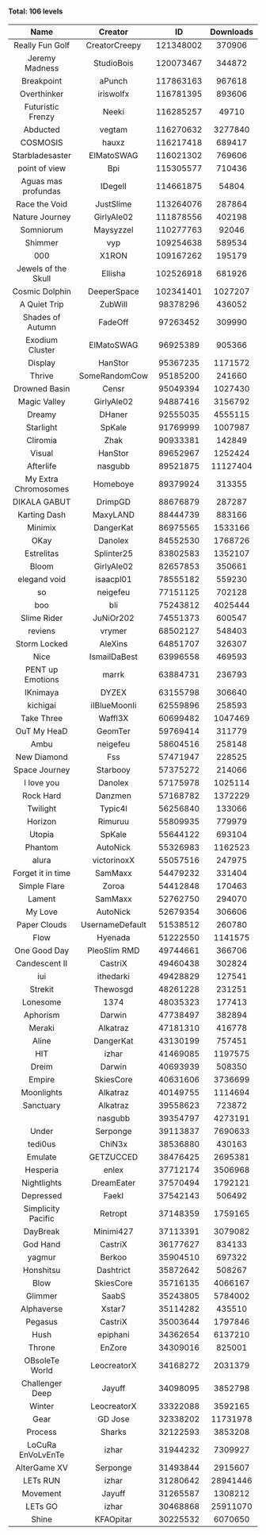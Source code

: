 #### Total: 106 levels

| Name | Creator | ID | Downloads | Likes |
|:---:|:---:|:---:|:---:|:---:|
| Really Fun Golf | CreatorCreepy | 121348002 | 370906 | 14587
| Jeremy Madness | StudioBois | 120073467 | 344872 | 19598
| Breakpoint  | aPunch | 117863163 | 967618 | 78814
| Overthinker | iriswolfx | 116781395 | 893606 | 67164
| Futuristic Frenzy | Neeki | 116285257 | 49710 | 1772
| Abducted | vegtam | 116270632 | 3277840 | 169285
| COSMOSIS | hauxz | 116217418 | 689417 | 40478
| Starbladesaster | ElMatoSWAG | 116021302 | 769606 | 66345
| point of view        | Bpi | 115305577 | 710436 | 52654
| Aguas mas profundas | IDegelI | 114661875 | 54804 | 2184
| Race the Void | JustSlime | 113264076 | 287864 | 12833
| Nature Journey | GirlyAle02 | 111878556 | 402198 | 20330
| Somniorum | Maysyzzel | 110277763 | 92046 | 4541
| Shimmer | vyp | 109254638 | 589534 | 48607
| 000 | X1RON | 109167262 | 195179 | 7958
| Jewels of the Skull | Ellisha | 102526918 | 681926 | 28582
| Cosmic Dolphin | DeeperSpace | 102341401 | 1027207 | 78368
| A Quiet Trip | ZubWill | 98378296 | 436052 | 34638
| Shades of Autumn | FadeOff | 97263452 | 309990 | 18013
| Exodium Cluster | ElMatoSWAG | 96925389 | 905366 | 90617
| Display | HanStor | 95367235 | 1171572 | 106395
| Thrive | SomeRandomCow | 95185200 | 241660 | 16073
| Drowned Basin | Censr | 95049394 | 1027430 | 98127
| Magic Valley | GirlyAle02 | 94887416 | 3156792 | 290113
| Dreamy | DHaner | 92555035 | 4555115 | 378204
| Starlight | SpKale | 91769999 | 1007987 | 103704
| Cliromia | Zhak | 90933381 | 142849 | 12373
| Visual | HanStor | 89652967 | 1252424 | 105193
| Afterlife | nasgubb | 89521875 | 11127404 | 647242
| My Extra Chromosomes | Homeboye | 89379924 | 313355 | 22917
| DIKALA GABUT | DrimpGD | 88676879 | 287287 | 18265
| Karting Dash | MaxyLAND | 88444739 | 883166 | 60607
| Minimix | DangerKat | 86975565 | 1533166 | 118514
| OKay | Danolex | 84552530 | 1768726 | 150599
| Estrelitas | Splinter25 | 83802583 | 1352107 | 113155
| Bloom | GirlyAle02 | 82657853 | 350661 | 30909
| elegand void | isaacpl01 | 78555182 | 559230 | 37102
| so | neigefeu | 77151125 | 702128 | 41209
| boo | bli | 75243812 | 4025444 | 266516
| Slime Rider | JuNiOr202 | 74551373 | 600547 | 32658
| reviens | vrymer | 68502127 | 548403 | 34332
| Storm Locked | AleXins | 64851707 | 326307 | 25345
| Nice | IsmailDaBest | 63996558 | 469593 | 26585
| PENT up Emotions | marrk | 63884731 | 236793 | 15488
| IKnimaya | DYZEX | 63155798 | 306640 | 21240
| kichigai | iIBlueMoonIi | 62559896 | 258593 | 11633
| Take Three | Waffl3X | 60699482 | 1047469 | 91696
| OuT My HeaD | GeomTer | 59769414 | 311779 | 21432
| Ambu | neigefeu | 58604516 | 258148 | 24156
| New Diamond | Fss | 57471947 | 228525 | 17051
| Space Journey | Starbooy | 57375272 | 214066 | 15549
| I love you | Danolex | 57175978 | 1025114 | 107570
| Rock Hard | Danzmen | 57168782 | 1372229 | 79321
| Twilight | Typic4l | 56256840 | 133066 | 10750
| Horizon | Rimuruu | 55809935 | 779979 | 83675
| Utopia | SpKale | 55644122 | 693104 | 68586
| Phantom | AutoNick | 55326983 | 1162523 | 78152
| alura | victorinoxX | 55057516 | 247975 | 19739
| Forget it in time | SamMaxx | 54479232 | 331404 | 25816
| Simple Flare | Zoroa | 54412848 | 170463 | 23164
| Lament | SamMaxx | 52762750 | 294070 | 34192
| My Love | AutoNick | 52679354 | 306606 | 30436
| Paper Clouds | UsernameDefault | 51538512 | 260780 | 31868
| Flow | Hyenada | 51222550 | 1141575 | 121772
| One Good Day | PleoSlim RMD | 49744661 | 366706 | 38755
| Candescent II | CastriX | 49460438 | 302824 | 38701
| iui | ithedarki | 49428829 | 127541 | 17946
| Strekit | Thewosgd | 48261228 | 231251 | 31881
| Lonesome | 1374 | 48035323 | 177413 | 22721
| Aphorism | Darwin | 47738497 | 382894 | 48804
| Meraki | Alkatraz | 47181310 | 416778 | 48130
| Aline | DangerKat | 43130199 | 757451 | 78654
| HIT | izhar | 41469085 | 1197575 | 115340
| Dreim | Darwin | 40693939 | 508350 | 60416
| Empire | SkiesCore | 40631606 | 3736699 | 338133
| Moonlights | Alkatraz | 40149755 | 1114694 | 85686
| Sanctuary | Alkatraz | 39558623 | 723872 | 90495
|   | nasgubb | 39354797 | 4273191 | 294295
| Under | Serponge | 39113837 | 7690633 | 588964
| tedi0us | ChiN3x | 38536880 | 430163 | 54065
| Emulate | GETZUCCED | 38476425 | 2695381 | 246748
| Hesperia | enlex | 37712174 | 3506968 | 240867
| Nightlights | DreamEater | 37570494 | 1792121 | 160293
| Depressed | FaekI | 37542143 | 506492 | 67696
| Simplicity Pacific | Retropt | 37148359 | 1759165 | 180548
| DayBreak | Minimi427 | 37113391 | 3079082 | 301554
| God Hand | CastriX | 36177627 | 834133 | 102811
| yagmur | Berkoo | 35904510 | 697322 | 85893
| Honshitsu | Dashtrict | 35872642 | 508267 | 80836
| Blow | SkiesCore | 35716135 | 4066167 | 372877
| Glimmer | SaabS | 35243805 | 5784002 | 432195
| Alphaverse | Xstar7 | 35114282 | 435510 | 72429
| Pegasus | CastriX | 35003644 | 1797846 | 209753
| Hush | epiphani | 34362654 | 6137210 | 470148
| Throne | EnZore | 34309016 | 825001 | 102312
| OBsoleTe World | LeocreatorX | 34168272 | 2031379 | 194759
| Challenger Deep | Jayuff | 34098095 | 3852798 | 209993
| Winter | LeocreatorX | 33322088 | 3592165 | 346170
| Gear | GD Jose | 32338202 | 11731978 | 1338788
| Process | Sharks | 32122593 | 3853208 | 450548
| LoCuRa EnVoLvEnTe | izhar | 31944232 | 7309927 | 713479
| AlterGame XV | Serponge | 31493844 | 2915607 | 246723
| LETs  RUN | izhar | 31280642 | 28941446 | 2647264
| Movement | Jayuff | 31265587 | 1308212 | 147739
| LETs GO | izhar | 30468868 | 25911070 | 2218138
| Shine | KFAOpitar | 30225532 | 6070650 | 628179
